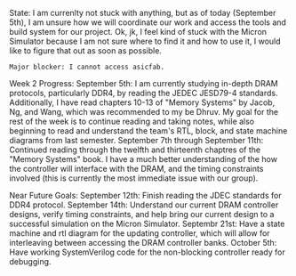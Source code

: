 State: 
    I am currenlty not stuck with anything, but as of today (September 5th), I am unsure how we will coordinate our work and access the tools and build system for our project. Ok, jk, I feel kind of stuck with the Micron Simulator because I am not sure where to find it and how to use it, I would like to figure that out as soon as possible.

    Major blocker: I cannot access asicfab. 

Week 2 Progress:
    September 5th:
        I am currently studying in-depth DRAM protocols, particularly DDR4, by reading the JEDEC JESD79-4 standards. Additionally, I have read chapters 10-13 of "Memory Systems" by Jacob, Ng, and Wang, which was recommended to my be Dhruv. 
        My goal for the rest of the week is to continue reading and taking notes, while also beginning to read and understand the team's RTL, block, and state machine diagrams from last semester.
    September 7th through September 11th:
        Continued reading through the twelfth and thirteenth chaptres of the "Memory Systems" book. I have a much better understanding of the how the controller will interface with the DRAM, and the timing constraints involved (this is currently the most immediate issue with our group). 

Near Future Goals:
    September 12th:
        Finish reading the JDEC standards for DDR4 protocol. 
    September 14th:
        Understand our current DRAM controller designs, verify timing constraints, and help bring our current design to a successful simulation on the Micron Simulator.
    Septembr 21st:
        Have a state machine and rtl diagram for the updating controller, which will allow for interleaving between accessing the DRAM controller banks. 
    October 5th:
        Have working SystemVerilog code for the non-blocking controller ready for debugging.

